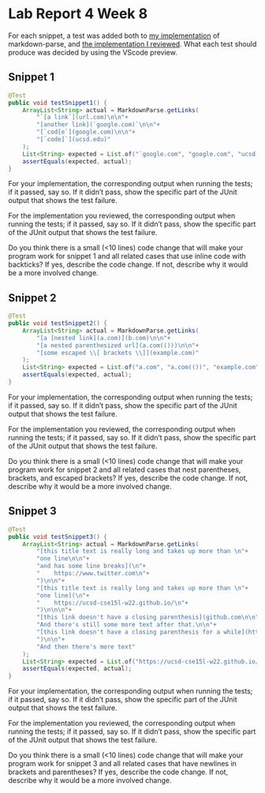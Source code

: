 # Lab Report 4 Week 8

For each snippet, a test was added both to [my implementation](https://github.com/PierreBeur/markdown-parse) of markdown-parse, and [the implementation I reviewed](https://github.com/ucsd-cse15l-w22/markdown-parse). What each test should produce was decided by using the VScode preview.


## Snippet 1

```java
@Test
public void testSnippet1() {
    ArrayList<String> actual = MarkdownParse.getLinks(
        "`[a link`](url.com)\n\n"+
        "[another link](`google.com)`\n\n"+
        "[`cod[e`](google.com)\n\n"+
        "[`code]`](ucsd.edu)"
    );
    List<String> expected = List.of("`google.com", "google.com", "ucsd.edu");
    assertEquals(expected, actual);
}
```

For your implementation, the corresponding output when running the tests; if it passed, say so. If it didn’t pass, show the specific part of the JUnit output that shows the test failure.

For the implementation you reviewed, the corresponding output when running the tests; if it passed, say so. If it didn’t pass, show the specific part of the JUnit output that shows the test failure.

Do you think there is a small (<10 lines) code change that will make your program work for snippet 1 and all related cases that use inline code with backticks? If yes, describe the code change. If not, describe why it would be a more involved change.

## Snippet 2

```java
@Test
public void testSnippet2() {
    ArrayList<String> actual = MarkdownParse.getLinks(
        "[a [nested link](a.com)](b.com)\n\n"+
        "[a nested parenthesized url](a.com(()))\n\n"+
        "[some escaped \\[ brackets \\]](example.com)"
    );
    List<String> expected = List.of("a.com", "a.com(())", "example.com");
    assertEquals(expected, actual);
}
```

For your implementation, the corresponding output when running the tests; if it passed, say so. If it didn’t pass, show the specific part of the JUnit output that shows the test failure.

For the implementation you reviewed, the corresponding output when running the tests; if it passed, say so. If it didn’t pass, show the specific part of the JUnit output that shows the test failure.

Do you think there is a small (<10 lines) code change that will make your program work for snippet 2 and all related cases that nest parentheses, brackets, and escaped brackets? If yes, describe the code change. If not, describe why it would be a more involved change.

## Snippet 3

```java
@Test
public void testSnippet3() {
    ArrayList<String> actual = MarkdownParse.getLinks(
        "[this title text is really long and takes up more than \n"+
        "one line\n\n"+
        "and has some line breaks](\n"+
        "    https://www.twitter.com\n"+
        ")\n\n"+
        "[this title text is really long and takes up more than \n"+
        "one line](\n"+
        "    https://ucsd-cse15l-w22.github.io/\n"+
        ")\n\n\n"+
        "[this link doesn't have a closing parenthesis](github.com\n\n"+
        "And there's still some more text after that.\n\n"+
        "[this link doesn't have a closing parenthesis for a while](https://cse.ucsd.edu/\n\n\n\n"+
        ")\n\n"+
        "And then there's more text"
    );
    List<String> expected = List.of("https://ucsd-cse15l-w22.github.io/");
    assertEquals(expected, actual);
}
```

For your implementation, the corresponding output when running the tests; if it passed, say so. If it didn’t pass, show the specific part of the JUnit output that shows the test failure.

For the implementation you reviewed, the corresponding output when running the tests; if it passed, say so. If it didn’t pass, show the specific part of the JUnit output that shows the test failure.

Do you think there is a small (<10 lines) code change that will make your program work for snippet 3 and all related cases that have newlines in brackets and parentheses? If yes, describe the code change. If not, describe why it would be a more involved change.